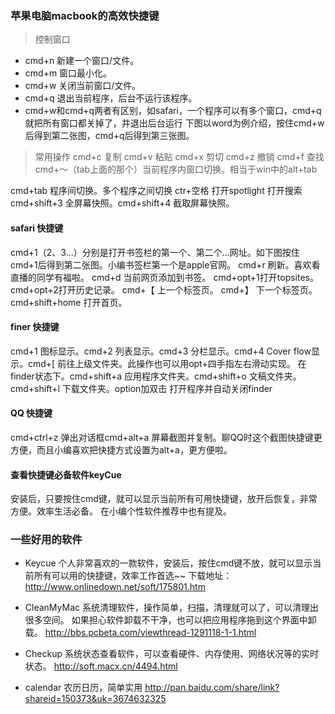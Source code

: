 ### 苹果电脑macbook的高效快捷键

 > 控制窗口
+ cmd+n 新建一个窗口/文件。
+ cmd+m 窗口最小化。
+ cmd+w 关闭当前窗口/文件。
+ cmd+q 退出当前程序，后台不运行该程序。
+ cmd+w和cmd+q两者有区别，如safari，一个程序可以有多个窗口，cmd+q就把所有窗口都关掉了，并退出后台运行
下图以word为例介绍，按住cmd+w后得到第二张图，cmd+q后得到第三张图。

> 常用操作
cmd+c 复制
cmd+v 粘贴
cmd+x 剪切
cmd+z 撤销
cmd+f 查找
cmd+～（tab上面的那个）当前程序内窗口切换。相当于win中的alt+tab

cmd+tab 程序间切换。多个程序之间切换
ctr+空格 打开spotlight 打开搜索
cmd+shift+3 全屏幕快照。cmd+shift+4 截取屏幕快照。


#### safari 快捷键
cmd+1（2、3...）分别是打开书签栏的第一个、第二个...网址。如下图按住cmd+1后得到第二张图。小编书签栏第一个是apple官网。
cmd+r 刷新。喜欢看直播的同学有福啦。
cmd+d 当前网页添加到书签。
cmd+opt+1打开topsites。
cmd+opt+2打开历史记录。
cmd+【 上一个标签页。
cmd+】 下一个标签页。
cmd+shift+home 打开首页。

#### finer 快捷键
cmd+1 图标显示。cmd+2 列表显示。cmd+3 分栏显示。cmd+4 Cover flow显示。cmd+[ 前往上级文件夹。此操作也可以用opt+四手指左右滑动实现。
在finder状态下。cmd+shift+a 应用程序文件夹。cmd+shift+o 文稿文件夹。cmd+shift+l 下载文件夹。option加双击 打开程序并自动关闭finder

#### QQ 快捷键
cmd+ctrl+z 弹出对话框cmd+alt+a 屏幕截图并复制。聊QQ时这个截图快捷键更方便，而且小编喜欢把快捷方式设置为alt+a，更方便啦。

#### 查看快捷键必备软件keyCue
安装后，只要按住cmd键，就可以显示当前所有可用快捷键，放开后恢复，非常方便。效率生活必备。
在小编个性软件推荐中也有提及。

### 一些好用的软件

+ Keycue 个人非常喜欢的一款软件，安装后，按住cmd键不放，就可以显示当前所有可以用的快捷键，效率工作首选~~
下载地址：http://www.onlinedown.net/soft/175801.htm

+ CleanMyMac 系统清理软件，操作简单，扫描，清理就可以了，可以清理出很多空间。
如果担心软件卸载不干净，也可以把应用程序拖到这个界面中卸载。
http://bbs.pcbeta.com/viewthread-1291118-1-1.html

+ Checkup 系统状态查看软件，可以查看硬件、内存使用、网络状况等的实时状态。
http://soft.macx.cn/4494.html 
+ calendar 农历日历，简单实用
http://pan.baidu.com/share/link?shareid=150373&uk=3674632325















